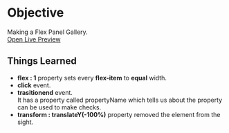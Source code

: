 # Objective

Making a Flex Panel Gallery.<br>
[Open Live Preview](https://ash-ishsharma.github.io/mini-js-projects/03-flex-panel-gallery/)

## Things Learned

- <strong>flex : 1</strong> property sets every <strong>flex-item</strong> to <strong>equal</strong> width.
- <strong>click</strong> event.
- <strong>trasitionend</strong> event.<br>
  It has a property called propertyName which tells us about the property can be used to make checks.
- <strong>transform : translateY(-100%)</strong> property removed the element from the sight.